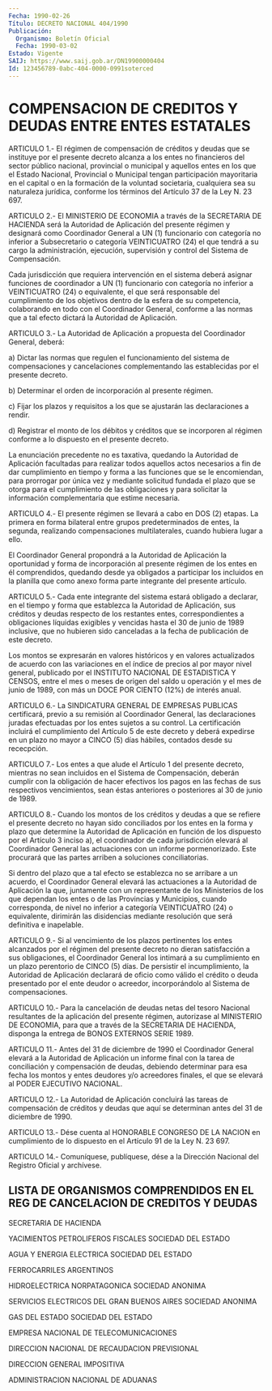 ```yaml
---
Fecha: 1990-02-26
Título: DECRETO NACIONAL 404/1990
Publicación:
  Organismo: Boletín Oficial
  Fecha: 1990-03-02
Estado: Vigente
SAIJ: https://www.saij.gob.ar/DN19900000404
Id: 123456789-0abc-404-0000-0991soterced
---
```

# COMPENSACION DE CREDITOS Y DEUDAS ENTRE ENTES ESTATALES

<a id="1"></a>
ARTICULO  1.-  El régimen de compensación de créditos y deudas que se instituye por  el  presente  decreto  alcanza a los entes no financieros del sector público nacional, provincial  o  municipal y aquellos  entes  en  los  que  el  Estado  Nacional,  Provincial  o Municipal tengan participación mayoritaria en el capital  o  en  la formación  de  la voluntad societaria, cualquiera sea su naturaleza jurídica, conforme  los  términos  del  Artículo 37 de la Ley N. 23 697.

<a id="2"></a>
ARTICULO  2.-  El  MINISTERIO  DE  ECONOMIA  a  través  de  la SECRETARIA   DE  HACIENDA  será  la  Autoridad  de  Aplicación  del presente régimen  y  designará  como  Coordinador  General a UN (1) funcionario con categoría no inferior a Subsecretario  o  categoría VEINTICUATRO  (24)  el  que  tendrá  a  su cargo la administración, ejecución, supervisión y control del Sistema  de Compensación.

Cada jurisdicción que requiera intervención en  el  sistema  deberá asignar    funciones  de  coordinador  a  UN  (1)  funcionario  con categoría no  inferior  a  VEINTICUATRO  (24) o equivalente, el que será  responsable del cumplimiento de los objetivos  dentro  de  la esfera  de  su  competencia, colaborando en todo con el Coordinador General, conforme  a  las  normas  que  a  tal  efecto  dictará  la Autoridad de Aplicación.

<a id="3"></a>
ARTICULO  3.-  La  Autoridad  de  Aplicación  a  propuesta del Coordinador General, deberá:

a) Dictar las normas que regulen el funcionamiento del  sistema  de compensaciones  y cancelaciones complementando las establecidas por el presente decreto.

b) Determinar el  orden  de incorporación al presente régimen.

c)  Fijar  los plazos y requisitos  a  los  que  se  ajustarán  las declaraciones a rendir.

d) Registrar  el  monto de los débitos y créditos que se incorporen al régimen conforme  a  lo  dispuesto  en el presente decreto.

La enunciación precedente no es taxativa,  quedando la Autoridad de Aplicación    facultadas   para  realizar  todos  aquellos    actos necesarios  a fin de dar cumplimiento  en  tiempo  y  forma  a  las funciones que  se  le  encomiendan,  para prorrogar por única vez y mediante  solicitud  fundada  el  plazo  que   se  otorga  para  el cumplimiento  de las obligaciones y para solicitar  la  información complementaria que estime necesaria.

<a id="4"></a>
ARTICULO  4.- El presente régimen se llevará a cabo en DOS (2) etapas. La primera  en forma bilateral entre grupos predeterminados de  entes, la segunda,  realizando  compensaciones  multilaterales, cuando hubiera lugar a ello.

El Coordinador  General  propondrá  a la Autoridad de Aplicación la oportunidad y forma de incorporación  al  presente  régimen  de los entes  en él comprendidos, quedando desde ya obligados a participar los incluidos  en la planilla que como anexo forma parte integrante del presente artículo.

<a id="5"></a>
ARTICULO 5.- Cada ente integrante del sistema estará obligado a declarar,  en  el  tiempo  y  forma  que establezca la Autoridad de Aplicación, sus créditos y deudas respecto  de los restantes entes, correspondientes  a  obligaciones  líquidas  exigibles  y  vencidas hasta  el  30  de  junio  de 1989 inclusive, que no  hubieren  sido canceladas  a  la  fecha  de  publicación  de  este  decreto.

Los  montos  se  expresarán  en valores  históricos  y  en  valores actualizados  de  acuerdo  con las  variaciones  en  el  índice  de precios  al por mayor nivel general,  publicado  por  el  INSTITUTO NACIONAL DE  ESTADISTICA  Y  CENSOS, entre el mes o meses de origen del saldo u operación y el mes  de  junio  de 1989, con más un DOCE POR CIENTO (12%) de interés anual.

<a id="6"></a>
ARTICULO  6.-  La  SINDICATURA  GENERAL  DE  EMPRESAS PUBLICAS certificará,  previo  a  su  remisión  al Coordinador General,  las declaraciones  juradas  efectuadas  por  los  entes  sujetos  a  su control. La certificación incluirá el cumplimiento  del  Artículo 5 de  este  decreto  y deberá expedirse en un plazo no mayor a  CINCO (5) días hábiles, contados desde su rececpción.

<a id="7"></a>
ARTICULO  7.- Los entes a que alude el Artículo 1 del presente decreto, mientras  no sean incluidos en el Sistema de Compensación, deberán cumplir con  la  obligación de hacer efectivos los pagos en las fechas de sus respectivos  vencimientos,  sean éstas anteriores o posteriores al 30 de junio de 1989.

<a id="8"></a>
ARTICULO  8.- Cuando los montos de los créditos y deudas a que se refiere el presente  decreto  no  hayan sido conciliados por los entes en la forma y plazo que determine  la Autoridad de Aplicación en  función  de  los  dispuesto por el Artículo  3  inciso  a),  el coordinador de cada jurisdicción  elevará  al  Coordinador  General las  actuaciones  con un informe pormenorizado. Este procurará  que las partes arriben a soluciones conciliatorias.

Si dentro del plazo  que  a tal efecto se establezca no se arribare a un acuerdo, el Coordinador  General  elevará las actuaciones a la Autoridad de Aplicación la que, juntamente  con un representante de los Ministerios de los que dependan los entes  o  de las Provincias y Municipios, cuando corresponda, de nivel no inferior  a categoría VEINTICUATRO    (24)   o  equivalente,  dirimirán  las  disidencias mediante resolución que será definitiva e inapelable.

<a id="9"></a>
ARTICULO  9.-  Si al vencimiento de los plazos pertinentes los entes alcanzados por  el  régimen  del  presente  decreto no dieran satisfacción  a  sus  obligaciones,  el  Coordinador  General   los intimará  a  su  cumplimiento  en  un plazo perentorio de CINCO (5) días. De persistir el incumplimiento,  la  Autoridad  de Aplicación declarará  de oficio como válido el crédito o deuda presentado  por el ente deudor o acreedor, incorporándolo al Sistema de compensaciones.

<a id="10"></a>
ARTICULO  10.-  Para la cancelación de deudas netas del tesoro Nacional  resultantes  de   la  aplicación  del  presente  régimen, autorizase al MINISTERIO DE  ECONOMIA,  para  que  a  través  de la SECRETARIA  DE  HACIENDA,  disponga  la  entrega  de BONOS EXTERNOS SERIE 1989.

<a id="11"></a>
ARTICULO 11.- Antes del 31 de diciembre de 1990 el Coordinador General  elevará  a la Autoridad de Aplicación un informe final con la  tarea  de  conciliación  y  compensación  de  deudas,  debiendo determinar  para   esa  fecha  los  montos  y  entes  deudores  y/o acreedores finales,  el que se elevará al PODER EJECUTIVO NACIONAL.

<a id="12"></a>
ARTICULO  12.- La Autoridad de Aplicación concluirá las tareas de compensación  de  créditos y deudas que aquí se determinan antes del 31 de diciembre de 1990.

<a id="13"></a>
ARTICULO 13.- Dése cuenta al HONORABLE CONGRESO DE LA NACION en cumplimiento  de  lo  dispuesto  en  el Artículo 91 de la Ley N. 23 697.

<a id="14"></a>
ARTICULO  14.-  Comuníquese,  publíquese,  dése a la Dirección Nacional del Registro Oficial y archívese.

## LISTA  DE  ORGANISMOS  COMPRENDIDOS  EN  EL  REG  DE CANCELACION DE CREDITOS Y DEUDAS

<a id="1"></a>
SECRETARIA DE HACIENDA

YACIMIENTOS    PETROLIFEROS   FISCALES  SOCIEDAD  DEL  ESTADO

AGUA Y ENERGIA ELECTRICA SOCIEDAD DEL ESTADO

FERROCARRILES ARGENTINOS

HIDROELECTRICA NORPATAGONICA SOCIEDAD ANONIMA

SERVICIOS ELECTRICOS DEL GRAN  BUENOS  AIRES  SOCIEDAD ANONIMA

GAS DEL ESTADO SOCIEDAD DEL ESTADO

EMPRESA NACIONAL DE TELECOMUNICACIONES

DIRECCION NACIONAL DE RECAUDACION PREVISIONAL

DIRECCION GENERAL IMPOSITIVA

ADMINISTRACION NACIONAL DE ADUANAS